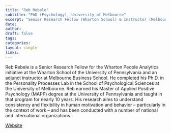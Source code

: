 ```yaml
---
title: "Reb Rebele"
subtitle: "PhD (Psychology), University of Melbourne"
excerpt: "Senior Research Fellow (Wharton School) & Instructor (Melbourne Business School)"
date: 
author:
draft: false
tags:
categories:
layout: single
links:
---
```


Reb Rebele is a Senior Research Fellow for the Wharton People Analytics initiative at the Wharton School of the University of Pennsylvania and an adjunct instructor at Melbourne Business School. He completed his Ph.D. in the Personality Processes Lab in the School of Psychological Sciences at the University of Melbourne. Reb earned his Master of Applied Positive Psychology (MAPP) degree at the University of Pennsylvania and taught in that program for nearly 10 years. His research aims to understand consistency and flexibility in human motivation and behavior – particularly in the context of work – and has been conducted with a number of national and international organizations. 

[Website](https://www.rebrebele.com/)
